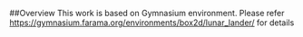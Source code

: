 ##Overview
This work is based on Gymnasium environment.
Please refer https://gymnasium.farama.org/environments/box2d/lunar_lander/ for details
 
